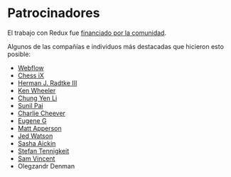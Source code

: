 # Patrocinadores

El trabajo con Redux fue [financiado por la comunidad](https://www.patreon.com/reactdx).

Algunos de las compañías e individuos más destacadas que hicieron esto posible:

- [Webflow](https://github.com/webflow)
- [Chess iX](http://www.chess-ix.com/)
- [Herman J. Radtke III](http://hermanradtke.com)
- [Ken Wheeler](http://kenwheeler.github.io/)
- [Chung Yen Li](https://www.facebook.com/prototocal.lee)
- [Sunil Pai](https://twitter.com/threepointone)
- [Charlie Cheever](https://twitter.com/ccheever)
- [Eugene G](https://twitter.com/e1g)
- [Matt Apperson](https://twitter.com/mattapperson)
- [Jed Watson](https://twitter.com/jedwatson)
- [Sasha Aickin](https://twitter.com/xander76)
- [Stefan Tennigkeit](https://twitter.com/whobubble)
- [Sam Vincent](https://twitter.com/samvincent)
- Olegzandr Denman